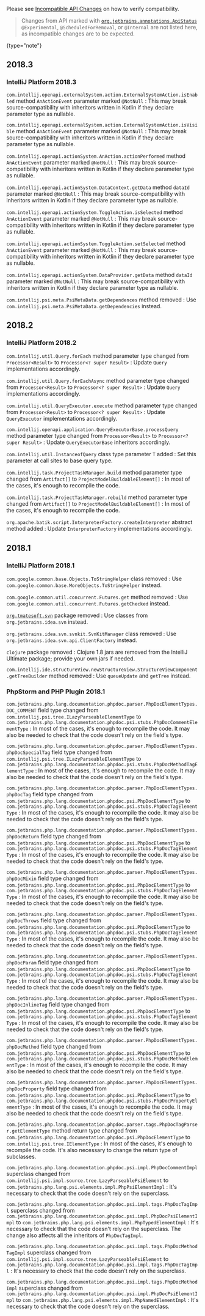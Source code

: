 [//]: # (title: Incompatible Changes in IntelliJ Platform and Plugins API 2018.*)

<!-- Copyright 2000-2021 JetBrains s.r.o. and other contributors. Use of this source code is governed by the Apache 2.0 license that can be found in the LICENSE file. -->

<!--

!!!!!!!!!!!!!!!!!!!!!!!!!!!!!!!!!!!!!!!!!!!!!!!!!!!!!!!!!!!!!!!!!!!!!!!!!!!!!!!!!!!!!!!!!!!!!!!!!
See the note on how to document new problems on the main page reference_guide/api_changes_list.md
!!!!!!!!!!!!!!!!!!!!!!!!!!!!!!!!!!!!!!!!!!!!!!!!!!!!!!!!!!!!!!!!!!!!!!!!!!!!!!!!!!!!!!!!!!!!!!!!!

-->

Please see [Incompatible API Changes](api_changes_list.md) on how to verify compatibility.

 >  Changes from API marked with [`org.jetbrains.annotations.ApiStatus`](https://github.com/JetBrains/java-annotations/blob/master/common/src/main/java/org/jetbrains/annotations/ApiStatus.java) `@Experimental`, `@ScheduledForRemoval`, or `@Internal` are not listed here, as incompatible changes are to be expected.
 >
 {type="note"}

## 2018.3

### IntelliJ Platform 2018.3

`com.intellij.openapi.externalSystem.action.ExternalSystemAction.isEnabled` method `AnActionEvent` parameter marked `@NotNull`
: This may break source-compatibility with inheritors written in Kotlin if they declare parameter type as nullable.

`com.intellij.openapi.externalSystem.action.ExternalSystemAction.isVisible` method `AnActionEvent` parameter marked `@NotNull`
: This may break source-compatibility with inheritors written in Kotlin if they declare parameter type as nullable.

`com.intellij.openapi.actionSystem.AnAction.actionPerformed` method `AnActionEvent` parameter marked `@NotNull`
: This may break source-compatibility with inheritors written in Kotlin if they declare parameter type as nullable.

`com.intellij.openapi.actionSystem.DataContext.getData` method `dataId` parameter marked `@NotNull`
: This may break source-compatibility with inheritors written in Kotlin if they declare parameter type as nullable.

`com.intellij.openapi.actionSystem.ToggleAction.isSelected` method `AnActionEvent` parameter marked `@NotNull`
: This may break source-compatibility with inheritors written in Kotlin if they declare parameter type as nullable.

`com.intellij.openapi.actionSystem.ToggleAction.setSelected` method `AnActionEvent` parameter marked `@NotNull`
: This may break source-compatibility with inheritors written in Kotlin if they declare parameter type as nullable.

`com.intellij.openapi.actionSystem.DataProvider.getData` method `dataId` parameter marked `@NotNull`
: This may break source-compatibility with inheritors written in Kotlin if they declare parameter type as nullable.

`com.intellij.psi.meta.PsiMetaData.getDependences` method removed
: Use `com.intellij.psi.meta.PsiMetaData.getDependencies` instead.

## 2018.2

### IntelliJ Platform 2018.2

`com.intellij.util.Query.forEach` method parameter type changed from `Processor<Result>` to `Processor<? super Result>`
: Update `Query` implementations accordingly.

`com.intellij.util.Query.forEachAsync` method parameter type changed from `Processor<Result>` to `Processor<? super Result>`
: Update `Query` implementations accordingly.

`com.intellij.util.QueryExecutor.execute` method parameter type changed from `Processor<Result>` to `Processor<? super Result>`
: Update `QueryExecutor` implementations accordingly.

`com.intellij.openapi.application.QueryExecutorBase.processQuery` method parameter type changed from `Processor<Result>` to `Processor<? super Result>`
: Update `QueryExecutorBase` inheritors accordingly.

`com.intellij.util.InstanceofQuery` class type parameter `T` added
: Set this parameter at call sites to base query type.

`com.intellij.task.ProjectTaskManager.build` method parameter type changed from `Artifact[]` to `ProjectModelBuildableElement[]`
: In most of the cases, it's enough to recompile the code.

`com.intellij.task.ProjectTaskManager.rebuild` method parameter type changed from `Artifact[]` to `ProjectModelBuildableElement[]`
: In most of the cases, it's enough to recompile the code.

`org.apache.batik.script.InterpreterFactory.createInterpreter` abstract method added
: Update `InterpreterFactory` implementations accordingly.

## 2018.1

### IntelliJ Platform 2018.1

`com.google.common.base.Objects.ToStringHelper` class removed
: Use `com.google.common.base.MoreObjects.ToStringHelper` instead.

`com.google.common.util.concurrent.Futures.get` method removed
: Use `com.google.common.util.concurrent.Futures.getChecked` instead.

[`org.tmatesoft.svn`](https://svnkit.com/index.html) package removed
: Use classes from `org.jetbrains.idea.svn` instead.

`org.jetbrains.idea.svn.svnkit.SvnKitManager` class removed
: Use `org.jetbrains.idea.svn.api.ClientFactory` instead.

`clojure` package removed
: Clojure 1.8 jars are removed from the IntelliJ Ultimate package; provide your own jars if needed.

`com.intellij.ide.structureView.newStructureView.StructureViewComponent.getTreeBuilder` method removed
: Use `queueUpdate` and `getTree` instead.

### PhpStorm and PHP Plugin 2018.1

`com.jetbrains.php.lang.documentation.phpdoc.parser.PhpDocElementTypes.DOC_COMMENT` field type changed from `com.intellij.psi.tree.ILazyParseableElementType` to `com.jetbrains.php.lang.documentation.phpdoc.psi.stubs.PhpDocCommentElementType`
: In most of the cases, it's enough to recompile the code. It may also be needed to check that the code doesn't rely on the field's type.

`com.jetbrains.php.lang.documentation.phpdoc.parser.PhpDocElementTypes.phpDocSpecialTag` field type changed from `com.intellij.psi.tree.ILazyParseableElementType` to `com.jetbrains.php.lang.documentation.phpdoc.psi.stubs.PhpDocMethodTagElementType`
: In most of the cases, it's enough to recompile the code. It may also be needed to check that the code doesn't rely on the field's type.

`com.jetbrains.php.lang.documentation.phpdoc.parser.PhpDocElementTypes.phpDocTag` field type changed from `com.jetbrains.php.lang.documentation.phpdoc.psi.PhpDocElementType` to `com.jetbrains.php.lang.documentation.phpdoc.psi.stubs.PhpDocTagElementType`
: In most of the cases, it's enough to recompile the code. It may also be needed to check that the code doesn't rely on the field's type.

`com.jetbrains.php.lang.documentation.phpdoc.parser.PhpDocElementTypes.phpDocReturn` field type changed from `com.jetbrains.php.lang.documentation.phpdoc.psi.PhpDocElementType` to `com.jetbrains.php.lang.documentation.phpdoc.psi.stubs.PhpDocTagElementType`
: In most of the cases, it's enough to recompile the code. It may also be needed to check that the code doesn't rely on the field's type.

`com.jetbrains.php.lang.documentation.phpdoc.parser.PhpDocElementTypes.phpDocMixin` field type changed from `com.jetbrains.php.lang.documentation.phpdoc.psi.PhpDocElementType` to `com.jetbrains.php.lang.documentation.phpdoc.psi.stubs.PhpDocTagElementType`
: In most of the cases, it's enough to recompile the code. It may also be needed to check that the code doesn't rely on the field's type.

`com.jetbrains.php.lang.documentation.phpdoc.parser.PhpDocElementTypes.phpDocThrows` field type changed from `com.jetbrains.php.lang.documentation.phpdoc.psi.PhpDocElementType` to `com.jetbrains.php.lang.documentation.phpdoc.psi.stubs.PhpDocTagElementType`
: In most of the cases, it's enough to recompile the code. It may also be needed to check that the code doesn't rely on the field's type.

`com.jetbrains.php.lang.documentation.phpdoc.parser.PhpDocElementTypes.phpDocParam` field type changed from `com.jetbrains.php.lang.documentation.phpdoc.psi.PhpDocElementType` to `com.jetbrains.php.lang.documentation.phpdoc.psi.stubs.PhpDocTagElementType`
: In most of the cases, it's enough to recompile the code. It may also be needed to check that the code doesn't rely on the field's type.

`com.jetbrains.php.lang.documentation.phpdoc.parser.PhpDocElementTypes.phpDocInlineTag` field type changed from `com.jetbrains.php.lang.documentation.phpdoc.psi.PhpDocElementType` to `com.jetbrains.php.lang.documentation.phpdoc.psi.stubs.PhpDocTagElementType`
: In most of the cases, it's enough to recompile the code. It may also be needed to check that the code doesn't rely on the field's type.

`com.jetbrains.php.lang.documentation.phpdoc.parser.PhpDocElementTypes.phpDocMethod` field type changed from `com.jetbrains.php.lang.documentation.phpdoc.psi.PhpDocElementType` to `com.jetbrains.php.lang.documentation.phpdoc.psi.stubs.PhpDocMethodElementType`
: In most of the cases, it's enough to recompile the code. It may also be needed to check that the code doesn't rely on the field's type.

`com.jetbrains.php.lang.documentation.phpdoc.parser.PhpDocElementTypes.phpDocProperty` field type changed from `com.jetbrains.php.lang.documentation.phpdoc.psi.PhpDocElementType` to `com.jetbrains.php.lang.documentation.phpdoc.psi.stubs.PhpDocPropertyElementType`
: In most of the cases, it's enough to recompile the code. It may also be needed to check that the code doesn't rely on the field's type.

`com.jetbrains.php.lang.documentation.phpdoc.parser.tags.PhpDocTagParser.getElementType` method return type changed from `com.jetbrains.php.lang.documentation.phpdoc.psi.PhpDocElementType` to `com.intellij.psi.tree.IElementType`
: In most of the cases, it's enough to recompile the code. It's also necessary to change the return type of subclasses.

`com.jetbrains.php.lang.documentation.phpdoc.psi.impl.PhpDocCommentImpl` superclass changed from `com.intellij.psi.impl.source.tree.LazyParseablePsiElement` to `com.jetbrains.php.lang.psi.elements.impl.PhpPsiElementImpl`
: It's necessary to check that the code doesn't rely on the superclass.

`com.jetbrains.php.lang.documentation.phpdoc.psi.impl.tags.PhpDocTagImpl` superclass changed from `com.jetbrains.php.lang.documentation.phpdoc.psi.impl.PhpDocPsiElementImpl` to `com.jetbrains.php.lang.psi.elements.impl.PhpTypedElementImpl`
: It's necessary to check that the code doesn't rely on the superclass. The change also affects all the inheritors of `PhpDocTagImpl`.

`com.jetbrains.php.lang.documentation.phpdoc.psi.impl.tags.PhpDocMethodTagImpl` superclass changed from `com.intellij.psi.impl.source.tree.LazyParseablePsiElement` to `com.jetbrains.php.lang.documentation.phpdoc.psi.impl.tags.PhpDocTagImpl`
: It's necessary to check that the code doesn't rely on the superclass.

`com.jetbrains.php.lang.documentation.phpdoc.psi.impl.tags.PhpDocMethodImpl` superclass changed from `com.jetbrains.php.lang.documentation.phpdoc.psi.impl.PhpDocPsiElementImpl` to `com.jetbrains.php.lang.psi.elements.impl.PhpNamedElementImpl`
: It's necessary to check that the code doesn't rely on the superclass.
